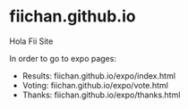 # fiichan.github.io
Hola Fii Site


In order to go to expo pages:
- Results: fiichan.github.io/expo/index.html
- Voting: fiichan.github.io/expo/vote.html
- Thanks: fiichan.github.io/expo/thanks.html
